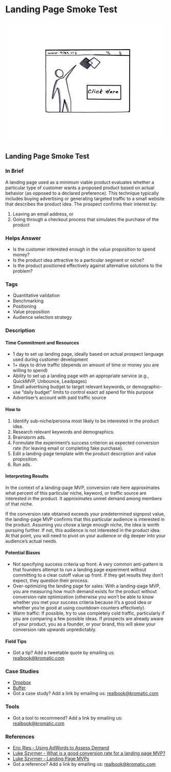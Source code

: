 # Landing Page Smoke Test

![](../.gitbook/assets/illustration-landing-page-smoke-test.png)

## Landing Page Smoke Test

### In Brief

A landing page used as a minimum viable product evaluates whether a particular type of customer wants a proposed product based on actual behavior \(as opposed to a declared preference\). This technique typically includes buying advertising or generating targeted traffic to a small website that describes the product idea. The prospect confirms their interest by:

1. Leaving an email address, or 
2. Going through a checkout process that simulates the purchase of the product

### Helps Answer

* Is the customer interested enough in the value proposition to spend money?
* Is the product idea attractive to a particular segment or niche?
* Is the product positioned effectively against alternative solutions to the problem?

### Tags

* Quantitative validation
* Benchmarking
* Positioning
* Value proposition
* Audience selection strategy

### Description

#### Time Commitment and Resources

* 1 day to set up landing page, ideally based on actual prospect language used during customer development
* 1+ days to drive traffic \(depends on amount of time or money you are willing to spend\)
* Ability to set up a landing page with an appropriate service \(e.g., QuickMVP, Unbounce, Leadpages\)
* Small advertising budget to target relevant keywords, or demographic-use “daily budget” limits to control exact ad spend for this purpose
* Advertiser’s account with paid traffic source

#### How to

1. Identify sub-niche/persona most likely to be interested in the product idea.
2. Research relevant keywords and demographics.
3. Brainstorm ads.
4. Formulate the experiment’s success criterion as expected conversion rate \(for leaving email or completing fake purchase\).
5. Edit a landing-page template with the product description and value proposition.
6. Run ads.

#### Interpreting Results

In the context of a landing-page MVP, conversion rate here approximates what percent of this particular niche, keyword, or traffic source are interested in the product. It approximates unmet demand among members of that niche.

If the conversion rate obtained exceeds your predetermined signpost value, the landing-page MVP confirms that this particular audience is interested in the product. Assuming you chose a large enough niche, the idea is worth pursuing further. If not, this audience is not interested in the product idea. At that point, you will need to pivot on your audience or dig deeper into your audience’s actual needs.

#### Potential Biases

* Not specifying success criteria up front: A very common anti-pattern is that founders attempt to run a landing page experiment without committing to a clear cutoff value up front. If they get results they don’t expect, they question their process. 
* Over-optimizing the landing page for sales: With a landing-page MVP, you are measuring how much demand exists for the product without conversion-rate optimization \(otherwise you won’t be able to know whether you met your success criteria because it’s a good idea or whether you’re good at using countdown counters effectively\). 
* Warm traffic: If possible, try to use completely cold traffic, particularly if you are comparing a few possible ideas. If prospects are already aware of your product, you as a founder, or your brand, this will skew your conversion rate upwards unpredictably.

#### Field Tips

* Got a tip? Add a tweetable quote by emailing us: [realbook@kromatic.com](mailto:realbook@kromatic.com)

### Case Studies

* [Dropbox](https://www.slideshare.net/gueste94e4c/dropbox-startup-lessons-learned-3836587)
* [Buffer](https://blog.bufferapp.com/idea-to-paying-customers-in-7-weeks-how-we-did-it)
* Got a case study? Add a link by emailing us: [realbook@kromatic.com](mailto:realbook@kromatic.com) 

### Tools

* Got a tool to recommend? Add a link by emailing us: [realbook@kromatic.com](mailto:realbook@kromatic.com)

### References

* [Eric Ries - Using AdWords to Assess Demand](http://www.startuplessonslearned.com/2008/11/using-adwords-to-assess-demand-for-your.html)
* [Luke Szyrmer - What is a good conversion rate for a landing page MVP?](http://blog.launchtomorrow.com/2015/01/good-landing-page-experiment-conversion-rate/)
* [Luke Szyrmer - Landing Page MVPs](http://launchtomorrow.com)
* Got a reference? Add a link by emailing us: [realbook@kromatic.com](https://github.com/trikro/the-real-startup-book/tree/6a17bc36666863334ffdefad4f2a9abf3e12ce13/part4-evaluative_market_experiment/realbook@kromatic.com)


